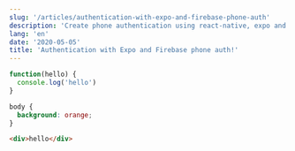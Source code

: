 ```yaml
---
slug: '/articles/authentication-with-expo-and-firebase-phone-auth'
description: 'Create phone authentication using react-native, expo and firebase without ejecting.'
lang: 'en'
date: '2020-05-05'
title: 'Authentication with Expo and Firebase phone auth!'
---
```


```javascript
function(hello) {
  console.log('hello')
}
```

```css
body {
  background: orange;
}
```

```html
<div>hello</div>
```